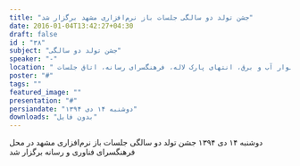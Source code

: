 ```yaml
---
title: "جشن تولد دو سالگی جلسات باز نرم‌افزاری مشهد برگزار شد"
date: 2016-01-04T13:42:27+04:30
draft: false
id : "۳۸"
subject: "جشن تولد دو سالگی"
speaker: "-"
location: " بلوار آب و برق، انتهای پارک لاله، فرهنگسرای رسانه، اتاق جلسات"
poster: "#"
tags: ""
featured_image: ""
presentation: "#"
persiandate: "دوشنبه ۱۴ دی ۱۳۹۴"
downloads: "بدون فایل"
---
```


دوشنبه ۱۴ دی ۱۳۹۴ جشن تولد دو سالگی جلسات باز نرم‌افزاری مشهد در محل فرهنگسرای فناوری و رسانه برگزار شد
